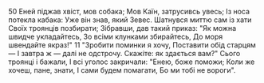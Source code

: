 50 Еней піджав хвіст, мов собака;
Мов Каїн, затрусивсь увесь;
Із носа потекла кабака:
Уже він знав, який Зевес.
Шатнувся миттю сам із хати
Своїх троянців позбирати;
Зібравши, дав такий приказ:
"Як можна швидче укладайтесь,
Зо всіми клунками збирайтесь,
До моря швендайте якраз!"
11 "Зробити поминки я хочу,
Поставити обід старцям —
І завтра ж — далі не одстрочу.
Скажіте: як здається вам?"
Сього троянці і бажали,
І всі уголос закричали:
"Енею, боже поможи;
Коли же хочеш, пане, знати,
І сами будем помагати,
Бо ми тобі не вороги".
